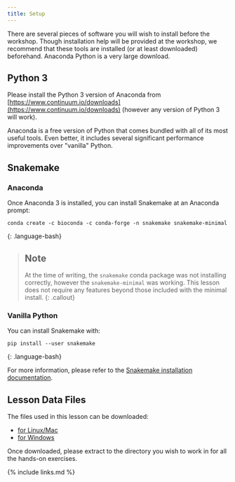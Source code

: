 ```yaml
---
title: Setup
---
```


There are several pieces of software you will wish to install before the workshop.
Though installation help will be provided at the workshop,
we recommend that these tools are installed (or at least downloaded) beforehand.
Anaconda Python is a very large download.

## Python 3

Please install the Python 3 version of Anaconda from
[https://www.continuum.io/downloads](https://www.continuum.io/downloads)
(however any version of Python 3 will work).

Anaconda is a free version of Python that comes bundled with all of its most
useful tools. Even better, it includes several significant performance
improvements over "vanilla" Python.

## Snakemake


### Anaconda

Once Anaconda 3 is installed, you can install Snakemake at an Anaconda prompt:
~~~
conda create -c bioconda -c conda-forge -n snakemake snakemake-minimal
~~~
{: .language-bash}

> ## Note
> At the time of writing, the `snakemake` conda package was not installing correctly, however the `snakemake-minimal` was working.
> This lesson does not require any features beyond those included with the minimal install.
{: .callout}

### Vanilla Python

You can install Snakemake with:
~~~
pip install --user snakemake
~~~
{: .language-bash}

For more information, please refer to the [Snakemake installation documentation](https://snakemake.readthedocs.io/en/stable/getting_started/installation.html).

## Lesson Data Files

The files used in this lesson can be downloaded:

* [for Linux/Mac](files/workflow-engines-lesson.tar.gz)
* [for Windows](files/workflow-engines-lesson.zip)

Once downloaded, please extract to the directory you wish to work in for all
the hands-on exercises.

{% include links.md %}
